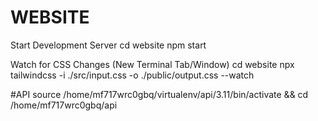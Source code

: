 # WEBSITE

Start Development Server
cd website
npm start

Watch for CSS Changes  (New Terminal Tab/Window)
cd website
npx tailwindcss -i ./src/input.css -o ./public/output.css --watch





#API
source /home/mf717wrc0gbq/virtualenv/api/3.11/bin/activate && cd /home/mf717wrc0gbq/api